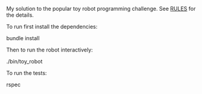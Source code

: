 My solution to the popular toy robot programming challenge. See [RULES](RULES)
for the details.

To run first install the dependencies:

  bundle install

Then to run the robot interactively:

  ./bin/toy_robot

To run the tests:

  rspec


